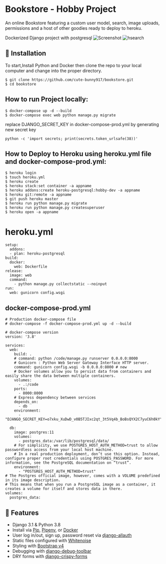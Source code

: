 # Bookstore - Hobby Project

An online Bookstore featuring a custom user model, search, image uploads, permissions and a host of other goodies ready to deploy to heroku.

Dockerized Django project with postgresql
![Screenshot](https://user-images.githubusercontent.com/87778419/168634138-33ce206a-d1df-4e0a-8154-078c00f87e90.png)
![hsearch](https://user-images.githubusercontent.com/87778419/168634233-0151b79d-dff1-4c4d-8a68-e6866afd3c42.PNG)

## 📖 Installation
To start,Install Python and Docker then clone the repo to your local computer and change into the proper directory.
```
$ git clone https://github.com/cute-bunny917/bookstore.git
$ cd bookstore
```

## How to run Project locally:
```
$ docker-compose up -d --build
$ docker-compose exec web python manage.py migrate
```

replace DJANGO_SECRET_KEY in docker-compose-prod.yml by generating new secret key
```
python -c 'import secrets; print(secrets.token_urlsafe(38))'
```
## How to Deploy to Heroku using heroku.yml file and docker-compose-prod.yml:
```
$ heroku login
$ touch heroku.yml
$ heroku create
$ heroku stack:set container -a appname
$ heroku addons:create heroku-postgresql:hobby-dev -a appname
$ heroku git:remote -a appname
$ git push heroku master
$ heroku run python manage.py migrate
$ heroku run python manage.py createsuperuser
$ heroku open -a appname
```
# heroku.yml
```
setup:
  addons:
  - plan: heroku-postgresql
build:
  docker:
    web: Dockerfile
release:
  image: web
  command:
    - python manage.py collectstatic --noinput
run:
  web: gunicorn config.wsgi
```

## docker-compose-prod.yml
```
# Production docker-compose file
# docker-compose -f docker-compose-prod.yml up -d --build

# docker-compose version
version: '3.8'

services:
  web:
    build: .
    # command: python /code/manage.py runserver 0.0.0.0:8000
    # Gunicorn : Python Web Server Gateway Interface HTTP server.
    command: gunicorn config.wsgi -b 0.0.0.0:8000 # new
    # Docker volumes allow you to persist data from containers and easily share the data between multiple containers.
    volumes:
      - .:/code
    ports:
      - 8000:8000
    # Express dependency between services
    depends_on:
      - db
    environment:
      - "DJANGO_SECRET_KEY=o7xku_XuDwD_v0B5TJIxc2qt_3t5Vq4b_BoBsQYX2C7yuC6h0kY"

  db:
    image: postgres:11
    volumes:
      - postgres_data:/var/lib/postgresql/data/
    # For simplicity, we use POSTGRES_HOST_AUTH_METHOD=trust to allow passwordless access from your local host machine.
    # In a real production deployment, don’t use this option. Instead, configure proper root credentials using POSTGRES_PASSWORD. For more information, see the PostgreSQL documentation on “trust”.
    environment:
      - "POSTGRES_HOST_AUTH_METHOD=trust"
# The Postgres official image, however, comes with a VOLUME predefined in its image description.
# This means that when you run a PostgreSQL image as a container, it creates a volume for itself and stores data in there.
volumes:
  postgres_data:

```

## 🚀 Features

- Django 3.1 & Python 3.8
- Install via [Pip](https://pypi.org/project/pip/), [Pipenv](https://pypi.org/project/pipenv/), or [Docker](https://www.docker.com/)
- User log in/out, sign up, password reset via [django-allauth](https://github.com/pennersr/django-allauth)
- Static files configured with [Whitenoise](http://whitenoise.evans.io/en/stable/index.html)
- Styling with [Bootstrap v4](https://github.com/twbs/bootstrap)
- Debugging with [django-debug-toolbar](https://github.com/jazzband/django-debug-toolbar)
- DRY forms with [django-crispy-forms](https://github.com/django-crispy-forms/django-crispy-forms)
